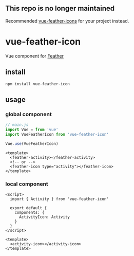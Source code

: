 ## This repo is no longer maintained

Recommended [vue-feather-icons](https://github.com/egoist/vue-feather-icons) for your project instead.

# vue-feather-icon

Vue component for [Feather](https://feathericons.com)

## install

```shell
npm install vue-feather-icon
```

## usage

### global component
```javascript
// main.js
import Vue = from 'vue'
import VueFeatherIcon from 'vue-feather-icon'

Vue.use(VueFeatherIcon)
```

```vue
<template>
  <feather-activity></feather-activity>
  <!-- or -->
  <feather-icon type="activity"></feather-icon>
</template>
```


### local component

```vue
<script>
  import { Activity } from 'vue-feather-icon'

  export default {
    components: {
      ActivityIcon: Activity
    }
  }
</script>

<template>
  <activity-icon></activity-icon>
</template>
```
